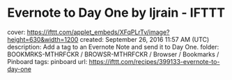 # Evernote to Day One by ljrain - IFTTT

cover: https://ifttt.com/applet_embeds/XFqPLrTv/image?height=630&width=1200
created: September 26, 2016 11:57 AM (UTC)
description: Add a tag to an Evernote Note and send it to Day One.
folder: BOOKMRKS-MTHRFCKR / BROWSR-MTHRFCKR / Browser / Bookmarks / Pinboard
tags: pinboard
url: https://ifttt.com/recipes/399133-evernote-to-day-one